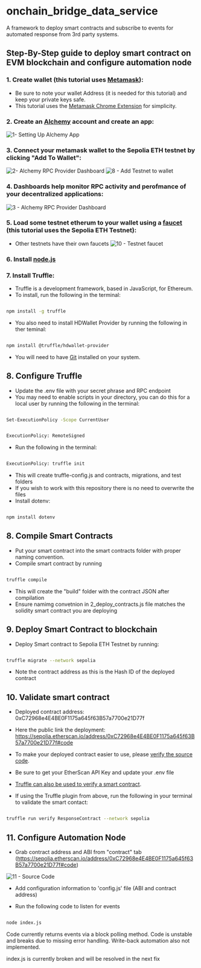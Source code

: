 # onchain_bridge_data_service

A framework to deploy smart contracts and subscribe to events for automated response from 3rd party systems.

## Step-By-Step guide to deploy smart contract on EVM blockchain and configure automation node

### 1. Create wallet (this tutorial uses [Metamask](https://www.youtube.com/watch?v=Af_lQ1zUnoM&ab_channel=MoneyZG)):
- Be sure to note your wallet Address (it is needed for this tutorial) and keep your private keys safe.
- This tutorial uses the [Metamask Chrome Extension](https://metamask.io/download/) for simplicity.

### 2. Create an [Alchemy](https://www.alchemy.com/) account and create an app:
![1- Setting Up Alchemy App](https://github.com/anonUnderground/onchain_bridge_data_service/assets/134157241/843a6001-ce66-4a19-89b7-e1510894fb8e)

### 3. Connect your metamask wallet to the Sepolia ETH testnet by clicking "Add To Wallet":
![2- Alchemy RPC Provider Dashboard](https://github.com/anonUnderground/onchain_bridge_data_service/assets/134157241/0407191c-6cdf-4f18-aa5a-c8adeb8d39f4)
![8 - Add Testnet to wallet](https://github.com/anonUnderground/onchain_bridge_data_service/assets/134157241/087e2d8c-650e-4cc9-9b17-6eb1346c951a)

### 4. Dashboards help monitor RPC activity and perofmance of your decentralized applications:
![3 - Alchemy RPC Provider Dashboard](https://github.com/anonUnderground/onchain_bridge_data_service/assets/134157241/860d0989-4f35-46d7-afb8-c73e1dfbcf7d)

### 5. Load some testnet etherum to your wallet using a [faucet](https://sepoliafaucet.com/) (this tutorial uses the Sepolia ETH Testnet):
- Other testnets have their own faucets
![10 - Testnet faucet](https://github.com/anonUnderground/onchain_bridge_data_service/assets/134157241/211b87cb-1701-4fcf-921e-df7e4feadced)

### 6. Install [node.js](https://nodejs.org/en/download/)

### 7. Install Truffle:
- Truffle is a development framework, based in JavaScript, for Ethereum.
- To install, run the following in the terminal:


```bash

npm install -g truffle

```

   - You also need to install HDWallet Provider by running the following in ther teminal:


```bash

npm install @truffle/hdwallet-provider

```
   - You will need to have [Git](https://git-scm.com/downloads) installed on your system.

## 8. Configure Truffle

   - Update the .env file with your secret phrase and RPC endpoint
   - You may need to enable scripts in your directory, you can do this for a local user by running the following in the terminal:

```bash

Set-ExecutionPolicy -Scope CurrentUser

```

```bash

ExecutionPolicy: RemoteSigned

```

   - Run the following in the terminal:

```bash

ExecutionPolicy: truffle init

```
   - This will create truffle-config.js and contracts, migrations, and test folders
   - If you wish to work with this repository there is no need to overwrite the files
   - Install dotenv:

```bash

npm install dotenv

```

## 8. Compile Smart Contracts

   - Put your smart contract into the smart contracts folder with proper naming convention.
   - Compile smart contract by running

```bash

truffle compile

```
   - This will create the "build" folder with the contract JSON after compilation
   - Ensure namimg convetnion in 2_deploy_contracts.js file matches the solidity smart contract you are deploying
 


## 9. Deploy Smart Contract to blockchain

   - Deploy Smart contract to Sepolia ETH Testnet by running:

```bash

truffle migrate --network sepolia

```

   - Note the contract address as this is the Hash ID of the deployed contract


## 10. Validate smart contract

   - Deployed contract address: 0xC72968e4E4BE0F1175a645f63B57a7700e21D77f
   - Here the public link the deployment: https://sepolia.etherscan.io/address/0xC72968e4E4BE0F1175a645f63B57a7700e21D77f#code
   - To make your deployed contract easier to use, please [verify the source code](https://www.youtube.com/watch?v=dvvaBq6d_dE&ab_channel=MoralisWeb3).
   - Be sure to get your EtherScan API Key and update your .env file
   - [Truffle can also be used to verify a smart contract](https://medium.com/quick-programming/verify-a-smart-contract-on-etherscan-using-truffle-cb2656fd9c41).

   - If using the Truffle plugin from above, run the following in your terminal to validate the smart contact:

```bash

truffle run verify ResponseContract --network sepolia

```

   
## 11. Configure Automation Node
   
   - Grab contract address and ABI from "contract" tab (https://sepolia.etherscan.io/address/0xC72968e4E4BE0F1175a645f63B57a7700e21D77f#code)


![11 - Source Code](https://github.com/anonUnderground/onchain_bridge_data_service/assets/134157241/5db99550-9efc-42e8-9ba9-fdca25d64c00)

   - Add configuration information to 'config.js' file (ABI and contract address)

   - Run the following code to listen for events

```bash

node index.js

```

Code currently returns events via a block polling method. Code is unstable and breaks due to missing error handling. Write-back automation also not implemented.

index.js is currently broken and will be resolved in the next fix
